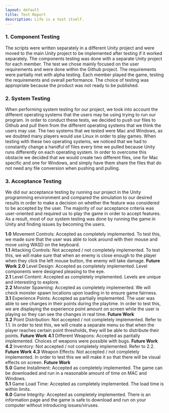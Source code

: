 ```yaml
---
layout: default
title: Test Report
description: Life is a test itself.
---
```


### 1. Component Testing

The scripts were written separately in a different Unity project and were moved to the main Unity project to be implemented after testing if it worked separately. The components testing was done with a separate Unity project for each member. The test we chose mainly focused on the user requirements and were done within the Github project. The requirements were partially met with alpha testing. Each member played the game, testing the requirements and overall performance. The choice of testing was appropriate because the product was not ready to be published.  

### 2. System Testing

When performing system testing for our project, we took into account the different operating systems that the users may be using trying to run our program. In order to conduct these tests, we decided to push our files to Github and pull them from the different operating systems that we think the users may use. The two systems that we tested were Mac and Windows, as we doubted many players would use Linux in order to play games. When testing with these two operating systems, we noticed that we had to constantly change a handful of files every time we pulled because Unity runs differently on each operating system. In order to overcome this obstacle we decided that we would create two different files, one for Mac specific and one for Windows, and simply have them share the files that do not need any file conversion when pushing and pulling. 

### 3. Acceptance Testing

We did our acceptance testing by running our project in the Unity programming environment and compared the simulation to our desired results in order to make a decision on whether the feature was considered to be accepted by the user. The majority of our acceptance criteria was user-oriented and required us to play the game in order to accept features. As a result, most of our system testing was done by running the game in Unity and finding issues by becoming the users.   

**1.0** Movement Controls: Accepted as completely implemented. To test this, we made sure that the user was able to look around with their mouse and move using WASD on the keyboard.  
**1.1** Attacking Controls: Not accepted / not completely implemented. To test this, we will make sure that when an enemy is close enough to the player when they click the left mouse button, the enemy will take damage.  __Future Work__
**2.0** Level Design: Accepted as completely implemented. Level components were designed pleasing to the eye.  
**2.1** Level Content: Accepted as completely implemented. Levels are unique and interesting to explore.   
**2.2** Monster Spawning: Accepted as completely implemented. We will check monster spawn locations upon loading in to ensure game fairness.  
**3.1** Experience Points:  Accepted as partially implemented. The user was able to see changes in their points during the playtime. In order to test this, we are displaying the experience point amount on screen while the user is playing so they can see the changes in real time.  __Future Work__  
**3.2** Point Distribution: Not accepted / not completely implemented. Refer to 1.1. In order to test this, we will create a separate menu so that when the player reaches certain point thresholds, they will be able to distribute their points.  __Future Work__
**4.1** Different Weapons: Accepted as paritally implemented. Choices of weapons were possible with bugs.  __Future Work__
**4.2** Inventory: Not accepted / not completely implemented. Refer to 2.2.  __Future Work__
**4.3** Weapon Effects: Not accepted / not completely implemented. In order to test this we will make it so that there will be visual effects on screen.  __Future Work__  
**5.0** Game Installment: Accepted as completely implemented. The game can be downloaded and run in a reasonable amount of time on MAC and Windows.  
**5.1** Game Load Time: Accepted as completely implemented. The load time is within limits.  
**6.0** Game Integrity: Accepted as completely implemented. There is an information page and the game is safe to download and run on your computer without introducing issues/viruses.

